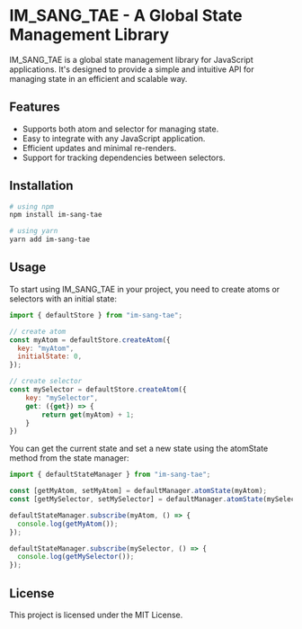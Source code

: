 # IM_SANG_TAE - A Global State Management Library

IM_SANG_TAE is a global state management library for JavaScript applications. It's designed to provide a simple and intuitive API for managing state in an efficient and scalable way.

## Features

- Supports both atom and selector for managing state.
- Easy to integrate with any JavaScript application.
- Efficient updates and minimal re-renders.
- Support for tracking dependencies between selectors.

## Installation
```bash
# using npm
npm install im-sang-tae

# using yarn
yarn add im-sang-tae
```

## Usage

To start using IM_SANG_TAE in your project, you need to create atoms or selectors with an initial state:

```javascript
import { defaultStore } from "im-sang-tae";

// create atom
const myAtom = defaultStore.createAtom({
  key: "myAtom",
  initialState: 0,
});

// create selector
const mySelector = defaultStore.createAtom({
    key: "mySelector",
    get: ({get}) => {
        return get(myAtom) + 1;
    }
})
```

You can get the current state and set a new state using the atomState method from the state manager:

```javascript
import { defaultStateManager } from "im-sang-tae";

const [getMyAtom, setMyAtom] = defaultManager.atomState(myAtom);
const [getMySelector, setMySelector] = defaultManager.atomState(mySelector);

defaultStateManager.subscribe(myAtom, () => {
  console.log(getMyAtom());
});

defaultStateManager.subscribe(mySelector, () => {
  console.log(getMySelector());
});
```

## License
This project is licensed under the MIT License.
